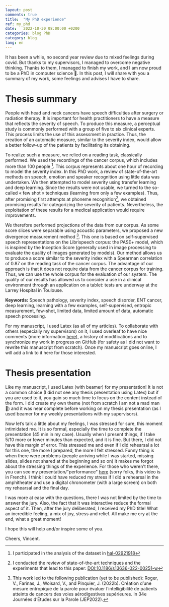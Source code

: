 ```yaml
---
layout: post
comments: true
title:  "My PhD experience"
ref: my_phd
date:   2022-10-30 08:00:00 +0200
categories: blog PhD
category: blog
lang: en
---
```


It has been a while, no second year review due to mixed feelings during covid. But thanks to my supervisors, I managed to overcome negative thinking. Thanks to them, I managed to finish my work, and I am now proud to be a PhD in computer science 🎉. In this post, I will share with you a summary of my work, some feelings and advises I have to share.

# Thesis summary
People with head and neck cancers have speech difficulties after surgery or radiation therapy. It is important for health practitioners to have a measure that reflects the severity of speech. To produce this measure, a perceptual study is commonly performed with a group of five to six clinical experts. This process limits the use of this assessment in practice. Thus, the creation of an automatic measure, similar to the severity index, would allow a better follow-up of the patients by facilitating its obtaining.

To realize such a measure, we relied on a reading task, classically performed. We used the recordings of the cancer corpus, which includes more than 100 people [^1]. This corpus represents about one hour of recording to model the severity index. In this PhD work, a review of state-of-the-art methods on speech, emotion and speaker recognition using little data was undertaken. We then attempted to model severity using transfer learning and deep learning. Since the results were not usable, we turned to the so-called « few shot » techniques (learning from only a few examples). Thus, after promising first attempts at phoneme recognition[^2], we obtained promising results for categorizing the severity of patients. Nevertheless, the exploitation of these results for a medical application would require improvements.

We therefore performed projections of the data from our corpus. As some score slices were separable using acoustic parameters, we proposed a new divergence measurement method [^3]. This one is based on self-supervised speech representations on the Librispeech corpus: the PASE+ model, which is inspired by the Inception Score (generally used in image processing to evaluate the quality of images generated by models). Our method allows us to produce a score similar to the severity index with a Spearman correlation of 0.87 on the reading task of the cancer corpus. The advantage of our approach is that it does not require data from the cancer corpus for training. Thus, we can use the whole corpus for the evaluation of our system. The quality of our results has allowed us to consider a use in a clinical environment through an application on a tablet: tests are underway at the Larrey Hospital in Toulouse.

[^1]: I participated in the analysis of the dataset in [hal-02921918](https://hal.archives-ouvertes.fr/hal-02921918)

[^2]: I conducted the review of state-of-the-art techniques and the experiments that lead to this paper:  [DOI:10.1186/s13636-022-00251-w](http://dx.doi.org/10.1186/s13636-022-00251-w)

[^3]: This work led to the following publication (yet to be published): Roger, V., Farinas, J., Woisard, V., and Pinquier, J. (2022b). Création d’une mesure entropique de la parole pour évaluer l’intelligibilité de patients atteints de cancers des voies aérodigestives supérieures. In 34e Journées d’Études sur la Parole (JEP2022).

**Keywords:** Speech pathology, severity index, speech disorder, ENT cancer, deep learning, learning with a few examples, self-supervised, entropic measurement, few-shot, limited data, limited amount of data, automatic speech processing.

For my manuscript, I used Latex (as all of my articles). To collaborate with others (especially my supervisors) on it, I used overleaf to have nice comments (more information [here](https://www.overleaf.com/learn/how-to/How_to_make_comments_in_an_Overleaf_LaTeX_project)), a history of modifications and to synchronize my work in progress on GitHub (for safety as I did not want to rewrite this manuscript from scratch).
Once my manuscript goes online, I will add a link to it here for those interested.

# Thesis presentation

Like my manuscript, I used Latex (with beamer) for my presentation! It is not a common choice (I did not see any thesis presentation using Latex) but if you are used to it, you gain so much time to focus on the content instead of the form. I did create my own theme (not from scratch I am not a mad man 🤣) and it was near complete before working on my thesis presentation (as I used beamer for my weekly presentations with my supervisors).

Now let’s talk a little about my feelings, I was stressed for sure, this moment intimidated me. It is so formal, especially the time to complete the presentation (45 min in my case). Usually when I present things, if I take 5/10 more or fewer minutes than expected, and it is fine. But there, I did not have this margin of error. This stressed me and even if I did rehearsal a lot for this one, the more I prepared, the more I felt stressed. Funny thing is when there were problems (people arriving while I was started, missing slides, slides not shared at the beginning and so on) it makes me forgot about the stressing things of the experience.
For those who weren't there, you can see my presentation/"performance" [here](https://youtu.be/yvYZDBKdzB8) (sorry folks, this video is in French).
I think I could have reduced my stress if I did a rehearsal in the amphitheater and use a digital chronometer (with a large screen) on both my rehearsal and the final day.

I was more at easy with the questions, there I was not limited by the time to answer the jury. Also, the fact that it was interactive reduce the formal aspect of it. Then, after the jury deliberated, I received my PhD title! What an incredible feeling, a mix of joy, stress and relief. All make me cry at the end, what a great moment!

I hope this will help and/or inspire some of you.

Cheers, Vincent.
